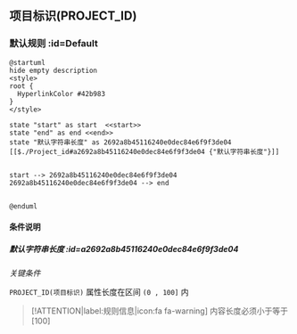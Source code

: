 ## 项目标识(PROJECT_ID) <!-- {docsify-ignore-all} -->

   

### 默认规则 :id=Default

```plantuml
@startuml
hide empty description
<style>
root {
  HyperlinkColor #42b983
}
</style>

state "start" as start  <<start>>
state "end" as end <<end>>
state "默认字符串长度" as 2692a8b45116240e0dec84e6f9f3de04 [[$./Project_id#a2692a8b45116240e0dec84e6f9f3de04 {"默认字符串长度"}]]


start --> 2692a8b45116240e0dec84e6f9f3de04 
2692a8b45116240e0dec84e6f9f3de04 --> end 


@enduml
```

#### 条件说明

##### 默认字符串长度 :id=a2692a8b45116240e0dec84e6f9f3de04


*关键条件*


`PROJECT_ID(项目标识)` 属性长度在区间 `(0 , 100]` 内

> [!ATTENTION|label:规则信息|icon:fa fa-warning]
> 内容长度必须小于等于[100]







